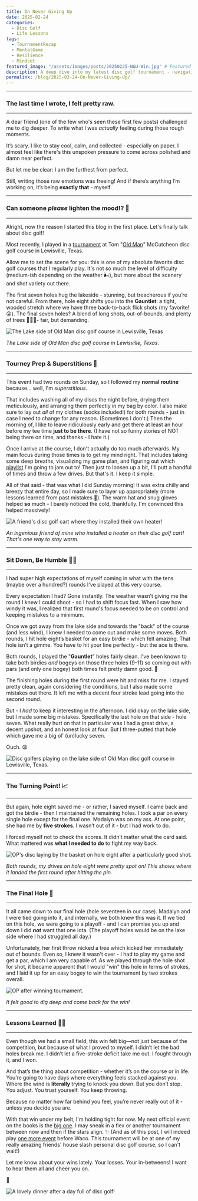 ```yaml
---
title: On Never Giving Up
date: 2025-02-24
categories:
  - Disc Golf
  - Life Lessons
tags:
  - TournamentRecap
  - MentalGame
  - Resilience
  - Mindset
featured_image: "/assets/images/posts/20250225-NGU-Win.jpg" # Featured image for blog listing'
description: A deep dive into my latest disc golf tournament - navigating the highs, the struggles, and the comeback that led to victory. A story of resilience, strategy, and trusting the process.
permalink: /blog/2025-02-24-On-Never-Giving-Up/
---
```

---
### The last time I wrote, I felt pretty raw.
---

A dear friend (one of the few who's seen these first few posts) challenged me to dig deeper. To write what I was _actually_ feeling during those rough moments.

It’s scary. I like to stay cool, calm, and collected - especially on paper. I almost feel like there's this unspoken pressure to come across polished and damn near perfect. 

But let me be clear: I am the furthest from perfect.

Still, writing those raw emotions was freeing! And if there’s anything I’m working on, it’s being **exactly that** - myself.

---
### Can someone *please* lighten the mood!? 🥹
---

Alright, now the reason I started this blog in the first place. Let's finally talk about disc golf!

Most recently, I played in a [tournament](https://www.pdga.com/tour/event/87023#FPO) at Tom "[Old Man](https://udisc.com/courses/tom-mc-cutcheon-dgc-BnM7)" McCutcheon disc golf course in Lewisville, Texas.

Allow me to set the scene for you: this is one of my absolute favorite disc golf courses that I regularly play. It's not so much the level of difficulty (medium-ish depending on the weather 🌬️), but more about the scenery and shot variety out there.

The first seven holes hug the lakeside - stunning, but treacherous if you’re not careful. From there, hole eight shifts you into the **Gauntlet**: a tight, wooded stretch where we have three back-to-back flick shots (my favorite! 😜). The final seven holes? A blend of long shots, out-of-bounds, and plenty of trees 🌲🌲🌲- fair, but demanding.

![The Lake side of Old Man disc golf course in Lewisville, Texas](/assets/images/posts/20250225-NGU-LakeBeach.jpg)

*The Lake side of Old Man disc golf course in Lewisville, Texas*.

---
### Tourney Prep & Superstitions 🔮
---

This event had two rounds on Sunday, so I followed my **normal routine** because... well, I'm _superstitious_.

That includes washing all of my discs the night before, drying them meticulously, and arranging them perfectly in my bag by color. I also make sure to lay out *all* of my clothes (socks included!) for both rounds - just in case I need to change for any reason. (Sometimes I don't.) Then the morning of, I like to leave ridiculously early and get there at least an hour before my tee time **just to be there**. (I have not so funny stories of NOT being there on time, and thanks - I hate it.)

Once I arrive at the course, I don't actually do too much afterwards. My main focus during those times is to get my mind right. That includes taking some deep breaths, visualizing my game plan, and figuring out which [playlist](https://open.spotify.com/playlist/6Imf1yaI24QSI1z4SS4GBw?si=b76f29e40038425f) I'm going to jam out to! Then just to loosen up a bit, I'll putt a handful of times and throw a few drives. But that's it. I keep it simple.

All of that said - that was what I did Sunday morning! It was extra chilly and breezy that entire day, so I made sure to layer up appropriately (more lessons learned from past mistakes 🥶). The warm hat and snug gloves helped **so** much - I barely noticed the cold, thankfully. I'm convinced this helped massively!

![A friend's disc golf cart where they installed their own heater!](/assets/images/posts/20250225-NGU-Heater.jpg)

*An ingenious friend of mine who installed a heater on their disc golf cart! That's one way to stay warm.*

---
### Sit Down, Be Humble 😮‍💨
---

I had super high expectations of myself coming in what with the tens (maybe over a hundred?) rounds I've played at this very course. 

Every expectation I had? Gone instantly. The weather wasn’t giving me the round I knew I could shoot - so I had to shift focus fast. When I saw how windy it was, I realized that first round's focus needed to be on control and keeping mistakes to a minimum. 

Once we got away from the lake side and towards the "back" of the course (and less wind), I knew I needed to come out and make some moves. Both rounds, I hit hole eight’s basket for an easy birdie - which felt amazing. That hole isn’t a gimme. You have to hit your line perfectly - but the ace is there.

Both rounds, I played the "**Gauntlet**" holes fairly clean. I've been known to take both birdies *and* bogeys on those three holes (9-11) so coming out with pars (and only one bogey) both times felt pretty damn good. 🫡

The finishing holes during the first round were hit and miss for me. I stayed pretty clean, again considering the conditions, but I also made some mistakes out there. It left me with a decent four stroke lead going into the second round.

But - I *had* to keep it interesting in the afternoon. I did okay on the lake side, but I made some big mistakes. Specifically the last hole on that side - hole seven. What really hurt on that in particular was I had a great drive, a decent upshot, and an honest look at four. But I three-putted that hole which gave me a big ol' (un)lucky seven.

Ouch. 😩

![Disc golfers playing on the lake side of Old Man disc golf course in Lewisville, Texas.](/assets/images/posts/20250225-NGU-LakeGroup.jpg)

--- 
### The Turning Point! 📈
---

But again, hole eight saved me - or rather, I saved myself. I came back and got the birdie - then I maintained the remaining holes. I took a par on every single hole except for the final one. Madalyn was on my ass. At one point, she had me by **five strokes**. I wasn’t out of it - but I had work to do.

I forced myself not to check the scores. It didn’t matter what the card said. What mattered was **what I needed to do** to fight my way back.

![OP's disc laying by the basket on hole eight after a particularly good shot.](/assets/images/posts/20250225-NGU-HoleEight.jpg)

*Both rounds, my drives on hole eight were pretty spot on! This shows where it landed the first round after hitting the pin.*

---
### The Final Hole 😬
---

It all came down to our final hole (hole seventeen in our case). Madalyn and I were tied going into it, and internally, we both knew this was it. If we tied on this hole, we were going to a playoff - and I can promise you up and down I did ***not*** want that one iota. (The playoff holes would be on the lake side where I had struggled all day.)

Unfortunately, her first throw nicked a tree which kicked her immediately out of bounds. Even so, I knew it wasn't over - I had to play my game and get a par, which I am very capable of. As we played through the hole shot for shot, it became apparent that I would "win" this hole in terms of strokes, and I laid it up for an easy bogey to win the tournament by two strokes overall.

![OP after winning tournament.](/assets/images/posts/20250225-NGU-Win.jpg)

*It felt good to dig deep and come back for the win!*

---
### Lessons Learned ✍🏽
---

Even though we had a small field, this win felt big—not just because of the competition, but because of what I proved to myself. I didn’t let the bad holes break me. I didn’t let a five-stroke deficit take me out. I fought through it, and I won.

And that’s the thing about competition - whether it’s on the course or in life. You’re going to have days where everything feels stacked against you. Where the wind is **literally** trying to knock you down. But you don’t stop. You adjust. You trust yourself. You keep throwing.

Because no matter how far behind you feel, you’re never really out of it - unless you decide you are. 

With that win under my belt, I'm holding tight for now. My next official event on the books is the [big one](https://www.pdga.com/tour/event/88277). I may sneak in a flex or another tournament between now and then if the stars align. ✨ (And as of this post, I will indeed play [one more event](https://www.pdga.com/tour/event/88119#FPO) before Waco. This tournament will be at one of my really amazing friends' house slash personal disc golf course, so I can't wait!)

Let me know about your wins lately. Your losses. Your in-betweens! I want to hear them all and cheer you on.

🖤

![A lovely dinner after a day full of disc golf!](/assets/images/posts/20250225-NGU-Dinner.jpg)